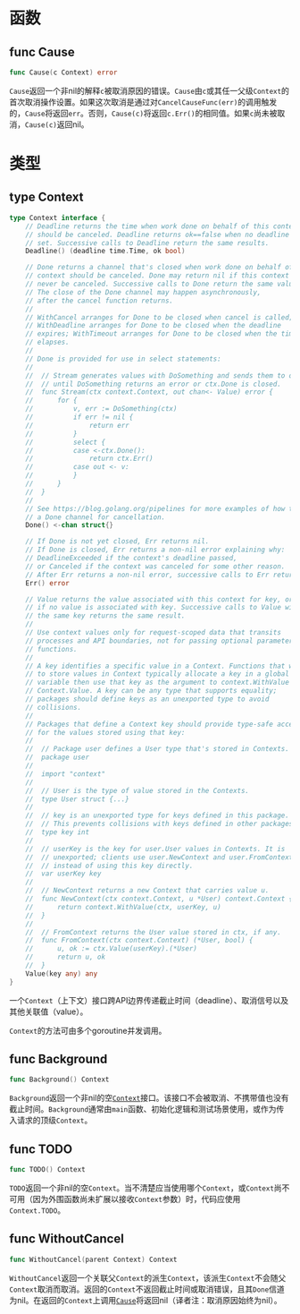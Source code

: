 # 函数

## func Cause

```go
func Cause(c Context) error
```

`Cause`返回一个非nil的解释`c`被取消原因的错误。`Cause`由`c`或其任一父级`Context`的首次取消操作设置。如果这次取消是通过对`CancelCauseFunc(err)`的调用触发的，`Cause`将返回`err`。否则，`Cause(c)`将返回`c.Err()`的相同值。如果`c`尚未被取消，`Cause(c)`返回nil。

# 类型

## type Context

```go
type Context interface {
    // Deadline returns the time when work done on behalf of this context
    // should be canceled. Deadline returns ok==false when no deadline is
    // set. Successive calls to Deadline return the same results.
    Deadline() (deadline time.Time, ok bool)

    // Done returns a channel that's closed when work done on behalf of this
    // context should be canceled. Done may return nil if this context can
    // never be canceled. Successive calls to Done return the same value.
    // The close of the Done channel may happen asynchronously,
    // after the cancel function returns.
    //
    // WithCancel arranges for Done to be closed when cancel is called;
    // WithDeadline arranges for Done to be closed when the deadline
    // expires; WithTimeout arranges for Done to be closed when the timeout
    // elapses.
    //
    // Done is provided for use in select statements:
    //
    //  // Stream generates values with DoSomething and sends them to out
    //  // until DoSomething returns an error or ctx.Done is closed.
    //  func Stream(ctx context.Context, out chan<- Value) error {
    //      for {
    //          v, err := DoSomething(ctx)
    //          if err != nil {
    //              return err
    //          }
    //          select {
    //          case <-ctx.Done():
    //              return ctx.Err()
    //          case out <- v:
    //          }
    //      }
    //  }
    //
    // See https://blog.golang.org/pipelines for more examples of how to use
    // a Done channel for cancellation.
    Done() <-chan struct{}

    // If Done is not yet closed, Err returns nil.
    // If Done is closed, Err returns a non-nil error explaining why:
    // DeadlineExceeded if the context's deadline passed,
    // or Canceled if the context was canceled for some other reason.
    // After Err returns a non-nil error, successive calls to Err return the same error.
    Err() error

    // Value returns the value associated with this context for key, or nil
    // if no value is associated with key. Successive calls to Value with
    // the same key returns the same result.
    //
    // Use context values only for request-scoped data that transits
    // processes and API boundaries, not for passing optional parameters to
    // functions.
    //
    // A key identifies a specific value in a Context. Functions that wish
    // to store values in Context typically allocate a key in a global
    // variable then use that key as the argument to context.WithValue and
    // Context.Value. A key can be any type that supports equality;
    // packages should define keys as an unexported type to avoid
    // collisions.
    //
    // Packages that define a Context key should provide type-safe accessors
    // for the values stored using that key:
    //
    //  // Package user defines a User type that's stored in Contexts.
    //  package user
    //
    //  import "context"
    //
    //  // User is the type of value stored in the Contexts.
    //  type User struct {...}
    //
    //  // key is an unexported type for keys defined in this package.
    //  // This prevents collisions with keys defined in other packages.
    //  type key int
    //
    //  // userKey is the key for user.User values in Contexts. It is
    //  // unexported; clients use user.NewContext and user.FromContext
    //  // instead of using this key directly.
    //  var userKey key
    //
    //  // NewContext returns a new Context that carries value u.
    //  func NewContext(ctx context.Context, u *User) context.Context {
    //      return context.WithValue(ctx, userKey, u)
    //  }
    //
    //  // FromContext returns the User value stored in ctx, if any.
    //  func FromContext(ctx context.Context) (*User, bool) {
    //      u, ok := ctx.Value(userKey).(*User)
    //      return u, ok
    //  }
    Value(key any) any
}
```

一个`Context`（上下文）接口跨API边界传递截止时间（deadline）、取消信号以及其他关联值（value）。

`Context`的方法可由多个goroutine并发调用。

## func Background

```go
func Background() Context
```

`Background`返回一个非nil的空[`Context`](#type-context)接口。该接口不会被取消、不携带值也没有截止时间。`Background`通常由`main`函数、初始化逻辑和测试场景使用，或作为传入请求的顶级`Context`。

## func TODO

```go
func TODO() Context
```

`TODO`返回一个非nil的空`Context`。当不清楚应当使用哪个`Context`，或`Context`尚不可用（因为外围函数尚未扩展以接收`Context`参数）时，代码应使用`Context.TODO`。

## func WithoutCancel

```go
func WithoutCancel(parent Context) Context
```

`WithoutCancel`返回一个关联父`Context`的派生`Context`，该派生`Context`不会随父`Context`取消而取消。返回的`Context`不返回截止时间或取消错误，且其`Done`信道为nil。在返回的`Context`上调用[`Cause`](#func-cause)将返回nil（译者注：取消原因始终为nil）。
